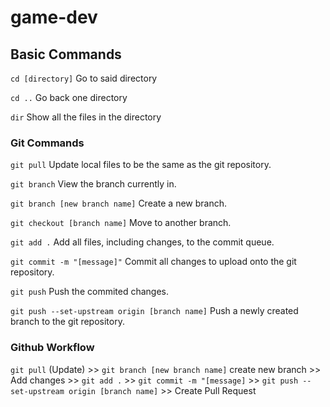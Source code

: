 # game-dev

## Basic Commands

`cd [directory]` Go to said directory

`cd ..` Go back one directory

`dir` Show all the files in the directory

### Git Commands

`git pull` Update local files to be the same as the git repository.

`git branch` View the branch currently in.

`git branch [new branch name]` Create a new branch.

`git checkout [branch name]` Move to another branch.

`git add .` Add all files, including changes, to the commit queue.

`git commit -m "[message]"` Commit all changes to upload onto the git repository.

`git push` Push the commited changes.

`git push --set-upstream origin [branch name]` Push a newly created branch to the git repository.

### Github Workflow

`git pull` (Update) >> `git branch [new branch name]` create new branch >> Add changes >> `git add .` >> `git commit -m "[message]` >> `git push --set-upstream origin [branch name]` >> Create Pull Request
